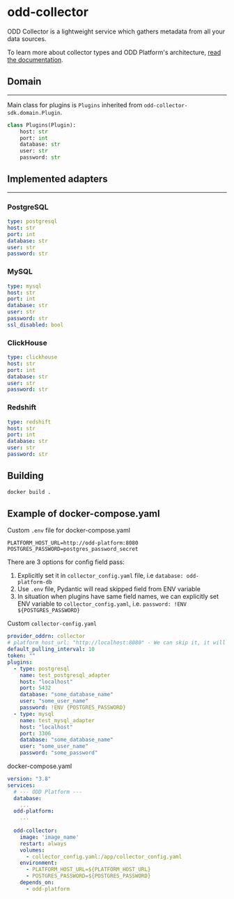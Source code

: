# odd-collector
ODD Collector is a lightweight service which gathers metadata from all your data sources.

To learn more about collector types and ODD Platform's architecture, [read the documentation](https://docs.opendatadiscovery.org/architecture).

## Domain
___
Main class for plugins is `Plugins` inherited from `odd-collector-sdk.domain.Plugin`. 
```python
class Plugins(Plugin):
    host: str
    port: int
    database: str
    user: str
    password: str
```

## Implemented adapters
___
### __PostgreSQL__
```yaml
type: postgresql
host: str
port: int
database: str
user: str
password: str
```
### __MySQL__
```yaml
type: mysql
host: str
port: int
database: str
user: str
password: str
ssl_disabled: bool
```
### __ClickHouse__
```yaml
type: clickhouse
host: str
port: int
database: str
user: str
password: str
```
### __Redshift__
```yaml
type: redshift
host: str
port: int
database: str
user: str
password: str
```

## Building
```bash
docker build .
```

## Example of docker-compose.yaml
Custom `.env` file for docker-compose.yaml
```
PLATFORM_HOST_URL=http://odd-platform:8080
POSTGRES_PASSWORD=postgres_password_secret
```

There are 3 options for config field pass:
1. Explicitly set it in `collector_config.yaml` file, i.e `database: odd-platform-db`
2. Use `.env` file, Pydantic will read skipped field from ENV variable
3. In situation when plugins have same field names, we can  explicitly set ENV variable to `collector_config.yaml`, i.e. `password: !ENV ${POSTGRES_PASSWORD}`

Custom `collector-config.yaml`
```yaml
provider_oddrn: collector
# platform_host_url: "http://localhost:8080" - We can skip it, it will be takern by pydantic from ENV variables
default_pulling_interval: 10
token: ""
plugins:
  - type: postgresql
    name: test_postgresql_adapter
    host: "localhost"
    port: 5432
    database: "some_database_name"
    user: "some_user_name"
    password: !ENV {POSTGRES_PASSWORD}
  - type: mysql
    name: test_mysql_adapter
    host: "localhost"
    port: 3306
    database: "some_database_name"
    user: "some_user_name"
    password: "some_password"
```

docker-compose.yaml
```yaml
version: "3.8"
services:
  # --- ODD Platform ---
  database:
    ...
  odd-platform:
    ...
  
  odd-collector:
    image: 'image_name'
    restart: always
    volumes:
      - collector_config.yaml:/app/collector_config.yaml
    environment:
      - PLATFORM_HOST_URL=${PLATFORM_HOST_URL}
      - POSTGRES_PASSWORD=${POSTGRES_PASSWORD}
    depends_on:
      - odd-platform
```
